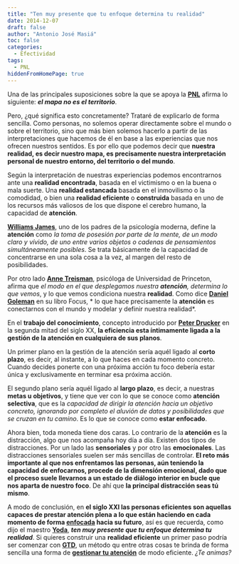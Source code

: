 ```yaml
---
title: "Ten muy presente que tu enfoque determina tu realidad"
date: 2014-12-07
draft: false
author: "Antonio José Masiá"
toc: false
categories:
  - Efectividad
tags:
  - PNL
hiddenFromHomePage: true
---
```


Una de las principales suposiciones sobre la que se apoya la **[PNL](http://es.wikipedia.org/wiki/Programaci%C3%B3n_neuroling%C3%BC%C3%ADstica)** afirma lo siguiente: ***el mapa no es el territorio***. 

Pero, ¿qué significa esto concretamente? Trataré de explicarlo de forma sencilla. Como personas, no solemos operar directamente sobre el mundo o sobre el territorio, sino que más bien solemos hacerlo a partir de las interpretaciones que hacemos de él en base a las experiencias que nos ofrecen nuestros sentidos. Es por ello que podemos decir que **nuestra realidad, es decir nuestro mapa, es precisamente nuestra interpretación personal de nuestro entorno, del territorio o del mundo**.

Según la interpretación de nuestras experiencias podemos encontrarnos ante una **realidad encontrada**, basada en el victimismo o en la buena o mala suerte. Una **realidad estancada** basada en el inmovilismo o la comodidad, o bien una **realidad eficiente** o **construida** basada en uno de los recursos más valiosos de los que dispone el cerebro humano, la capacidad de **atención**.

**[Williams James](http://es.wikipedia.org/wiki/William_James)**, uno de los padres de la psicología moderna, define la **atención** como *la toma de posesión por parte de la mente, de un modo claro y vívido, de uno entre varios objetos o cadenas de pensamientos simultáneamente posibles*. Se trata básicamente de la capacidad de concentrarse en una sola cosa a la vez, al margen del resto de posibilidades.

Por otro lado **[Anne Treisman](http://en.wikipedia.org/wiki/Anne_Treisman)**, psicóloga de Universidad de Princeton, afirma que *el modo en el que desplegamos nuestra **atención**, determina lo que vemos*, y lo que vemos condiciona nuestra **realidad**. Como dice **[Daniel Goleman](http://es.wikipedia.org/wiki/Daniel_Goleman)** en su libro Focus, * lo que hace precisamente la **atención** es conectarnos con el mundo y modelar y definir nuestra realidad*.

En el **trabajo del conocimiento**, concepto introducido por **[Peter Drucker](http://es.wikipedia.org/wiki/Peter_F._Drucker)** en la segunda mitad del siglo XX, **la eficiencia esta íntimamente ligada a la gestión de la atención en cualquiera de sus planos**.

Un primer plano en la gestión de la atención sería aquél ligado al **corto plazo**, es decir, al instante, a lo que haces en cada momento concreto. Cuando decides ponerte con una próxima acción tu foco debería estar única y exclusivamente en terminar esa próxima acción.

El segundo plano sería aquél ligado al **largo plazo**, es decir, a nuestras **metas u objetivos**, y tiene que ver con lo que se conoce como **atención selectiva**, que es la *capacidad de dirigir la atención hacia un objetivo concreto, ignorando por completo el aluvión de datos y posibilidades que se cruzan en tu camino*. Es lo que se conoce como **estar enfocado**.

Ahora bien, toda moneda tiene dos caras. Lo contrario de la **atención** es la distracción, algo que nos acompaña hoy día a día. Existen dos tipos de distracciones. Por un lado las **sensoriales** y por otro las **emocionales**. Las distracciones sensoriales suelen ser más sencillas de controlar. **El reto más importante al que nos enfrentamos las personas, aún teniendo la capacidad de enfocarnos, procede de la dimensión emocional, dado que el proceso suele llevarnos a un estado de diálogo interior en bucle que nos aparta de nuestro foco**. De ahí que **la principal distracción seas tú mismo**.

A modo de conclusión, en **el siglo XXI las personas eficientes son aquellas capaces de prestar atención plena a lo que están haciendo en cada momento de forma [enfocada](http://www.optimainfinito.com/2009/03/gtd-enfoque-y-productividad.html) hacia su futuro**, así es que recuerda, como dijo el maestro **[Yoda](http://es.wikipedia.org/wiki/Yoda)**, ***ten muy presente que tu enfoque determina tu realidad***. Si quieres construir una **realidad eficiente** un primer paso podría ser comenzar con **[GTD](http://es.wikipedia.org/wiki/Getting_Things_Done)**, un método qu entre otras cosas te brinda de forma sencilla una forma de **[gestionar tu atención](http://www.optimainfinito.com/2013/01/gtd-productividad-es-gestion-de-la-atencion.html)** de modo eficiente. *¿Te animas?*
